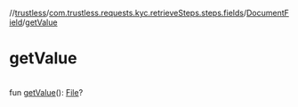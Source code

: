 //[trustless](../../../index.md)/[com.trustless.requests.kyc.retrieveSteps.steps.fields](../index.md)/[DocumentField](index.md)/[getValue](get-value.md)

# getValue

\
fun [getValue](get-value.md)(): [File](https://developer.android.com/reference/kotlin/java/io/File.html)?
